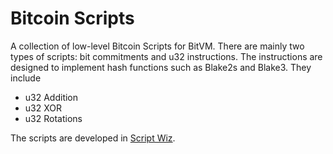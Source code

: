 # Bitcoin Scripts

A collection of low-level Bitcoin Scripts for BitVM. There are mainly two types of scripts: bit commitments and u32 instructions. The instructions are designed to implement hash functions such as Blake2s and Blake3. They include

- u32 Addition
- u32 XOR
- u32 Rotations


The scripts are developed in [Script Wiz](https://ide.scriptwiz.app).

